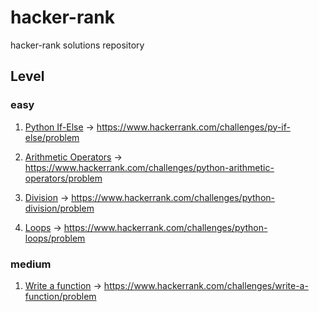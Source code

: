 # hacker-rank
hacker-rank solutions repository

## Level

### easy
1. [Python If-Else](https://github.com/xotrs/hacker-rank/blob/master/easy/if-else.py) -> https://www.hackerrank.com/challenges/py-if-else/problem

2. [Arithmetic Operators](https://github.com/xotrs/hacker-rank/blob/master/easy/Arithmetic_Operators.py) -> https://www.hackerrank.com/challenges/python-arithmetic-operators/problem

3. [Division](https://github.com/xotrs/hacker-rank/blob/master/easy/Division.py) -> https://www.hackerrank.com/challenges/python-division/problem

4. [Loops](https://github.com/xotrs/hacker-rank/blob/master/easy/Loops.py) -> https://www.hackerrank.com/challenges/python-loops/problem


### medium
1. [Write a function](https://github.com/xotrs/hacker-rank/blob/master/easy/Write_a_function.py) -> https://www.hackerrank.com/challenges/write-a-function/problem